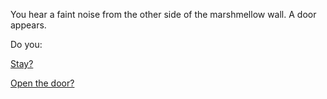 You hear a faint noise from the other side of the marshmellow wall. A door appears. 

Do you: 

[Stay?](stay/stay.md)

[Open the door?](open-the-door/open-the-door.md)